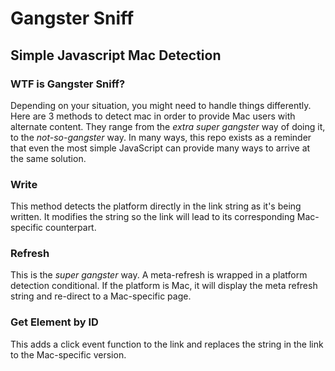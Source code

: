 Gangster Sniff
==============

Simple Javascript Mac Detection
-------------------------------

### WTF is Gangster Sniff?
Depending on your situation, you might need to handle things differently. Here are 3 methods to detect mac in order to provide Mac users with alternate content. They range from the *extra super gangster* way of doing it, to the *not-so-gangster* way. In many ways, this repo exists as a reminder that even the most simple JavaScript can provide many ways to arrive at the same solution.

### Write
This method detects the platform directly in the link string as it's being written. It modifies the string so the link will lead to its corresponding Mac-specific counterpart.

### Refresh
This is the *super gangster* way. A meta-refresh is wrapped in a platform detection conditional. If the platform is Mac, it will display the meta refresh string and re-direct to a Mac-specific page.

### Get Element by ID
This adds a click event function to the link and replaces the string in the link to the Mac-specific version.